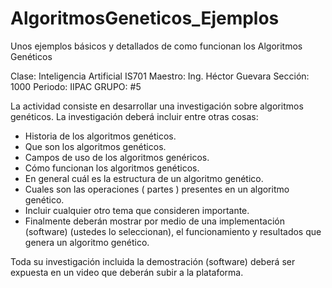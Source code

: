 # AlgoritmosGeneticos_Ejemplos
Unos ejemplos básicos y detallados de como funcionan los Algoritmos Genéticos



Clase: Inteligencia Artificial IS701
Maestro: Ing. Héctor Guevara
Sección: 1000 
Periodo: IIPAC
GRUPO: #5


La actividad consiste en desarrollar una  investigación sobre algoritmos genéticos. La investigación deberá incluir entre otras cosas:

- Historia de los algoritmos genéticos.
- Que son los algoritmos genéticos.
- Campos de uso de los algoritmos genéricos.
- Cómo funcionan los algoritmos genéticos.
- En general cuál es la estructura de un algoritmo genético.
- Cuales son las operaciones ( partes ) presentes en un algoritmo genético.
- Incluir cualquier otro tema que consideren importante.
- Finalmente deberán mostrar por medio de una implementación (software) (ustedes lo seleccionan), el funcionamiento y resultados que genera un algoritmo genético.

Toda su investigación incluida la demostración (software) deberá ser expuesta en un video que deberán subir a la plataforma.
